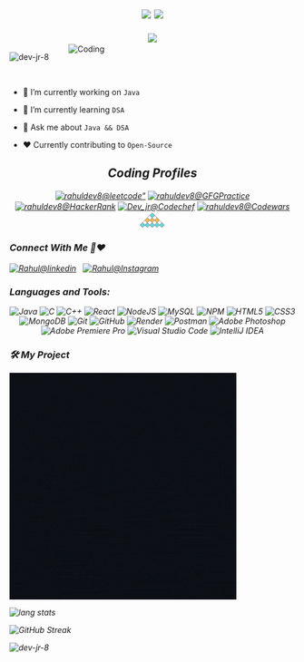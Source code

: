 

<h1 align="center"> <img src="https://media.giphy.com/media/hvRJCLFzcasrR4ia7z/giphy.gif" width="38px">
<a><img src="https://readme-typing-svg.demolab.com?font=Google+Sans&weight=500&size=34&duration=4000&pause=1500&color=C9D1D9&vCenter=true&width=350&height=40&lines=Vanakkam%2C+I'm+Rahul;Hello%2C+I'm+Rahul;Hola%2C+I'm+Rahul;Bonjour%2C+I'm+Rahul"/></a></h1>

<div align="center">
<a ><img src="https://readme-typing-svg.demolab.com?font=&pause=1000&color=F70909&center=true&width=700&lines=An+Undergraduate+Student%2C+Always+keen+to+Learn+New+Technologies;%E2%9D%A4%EF%B8%8FData+Structures+and+Algorithms%E2%9D%A4%EF%B8%8F;%F0%9F%92%AC+Java+%7C+C+%F0%9F%92%AC;%F0%9F%9B%A0%EF%B8%8F+STUNNING+SPARK+%F0%9F%9B%A0%EF%B8%8F;Open+Source+%E2%9D%A4%EF%B8%8F" /></a>
</div>

<img align="right" alt="Coding" width="400" src="https://freesvg.org/img/computers.png">

<p align="left"> <img src="https://komarev.com/ghpvc/?username=dev-jr-8&label=Profile%20views&color=0e75b6&style=flat" alt="dev-jr-8" /> </p>

<p align="left"> <a href="https://twitter.com/" target="blank"><img src="https://img.shields.io/twitter/follow/?logo=twitter&style=for-the-badge" alt="" /></a> </p>

- 🔭 I’m currently working on `Java` 

- 🌱 I’m currently learning `DSA` 

- 💬 Ask me about `Java && DSA`

- ❤️ Currently contributing to `Open-Source`


<div align = "center">
 <h2><i>Coding Profiles</h2>
   <a href="https://leetcode.com/rahuldev8/" target="blank"><img align="center" src="https://leetcode.com/static/images/LeetCode_logo_rvs.png" alt=rahuldev8@leetcode" width="50" /></a>
<a href="https://auth.geeksforgeeks.org/user/rahuldev8" target="blank"><img align="center" src="https://img.icons8.com/color/480/GeeksforGeeks.png" alt="rahuldev8@GFGPractice" width="50" /></a>
<a href="https://www.hackerrank.com/rahuldev8" target="blank"><img align="center" src="https://upload.wikimedia.org/wikipedia/commons/thumb/4/40/HackerRank_Icon-1000px.png/800px-HackerRank_Icon-1000px.png" alt="rahuldev8@HackerRank" width="50" /></a>
 <a href="https://www.codechef.com/users/dev_jr" target="blank"><img align="center" src="https://avatars.githubusercontent.com/u/11960354?v=4" alt="Dev_jr@Codechef" width="50" /></a>
  <a href="https://www.codewars.com/users/rahuldev8" target="blank"><img align="center" src="https://docs.codewars.com/logo.svg" alt="rahuldev8@Codewars" width="45" /></a>
  <a href="https://www.interviewbit.com/profile/rahuldev8" target="blank"><img align="center" src="Images/interview_bit_logo.png" alt="rahuldev8@InterviewBit" width="50" /></a>
 </div>


  <h3>Connect With Me 💬❤</h3>
  <a href="https://www.linkedin.com/in/rahul-sundararaj-016536214/" target="blank"><img align="center" src="https://upload.wikimedia.org/wikipedia/commons/thumb/f/f8/LinkedIn_icon_circle.svg/1200px-LinkedIn_icon_circle.svg.png" alt="Rahul@linkedin" width="45" height="45" /></a> &nbsp
  <a href="https://www.instagram.com/rahuldev_8_/" target="blank"><img align="center" src="https://upload.wikimedia.org/wikipedia/commons/thumb/a/a5/Instagram_icon.png/2048px-Instagram_icon.png" alt="Rahul@Instagram" width="45" height="45" /></a>


 <div align = "center">
<h3 align="left">Languages and Tools:</h3>

![Java](https://img.shields.io/badge/java-%23ED8B00.svg?style=for-the-badge&logo=java&logoColor=white)
![C](https://img.shields.io/badge/c-%2300599C.svg?style=for-the-badge&logo=c&logoColor=white)
![C++](https://img.shields.io/badge/c++-%2300599C.svg?style=for-the-badge&logo=c%2B%2B&logoColor=white)
![React](https://img.shields.io/badge/react-%2320232a.svg?style=for-the-badge&logo=react&logoColor=%2361DAFB)
![NodeJS](https://img.shields.io/badge/node.js-6DA55F?style=for-the-badge&logo=node.js&logoColor=white)
![MySQL](https://img.shields.io/badge/mysql-%2300f.svg?style=for-the-badge&logo=mysql&logoColor=white)
![NPM](https://img.shields.io/badge/NPM-%23CB3837.svg?style=for-the-badge&logo=npm&logoColor=white)
![HTML5](https://img.shields.io/badge/html5-%23E34F26.svg?style=for-the-badge&logo=html5&logoColor=white)
![CSS3](https://img.shields.io/badge/css3-%231572B6.svg?style=for-the-badge&logo=css3&logoColor=white)
![MongoDB](https://img.shields.io/badge/MongoDB-%234ea94b.svg?style=for-the-badge&logo=mongodb&logoColor=white)
![Git](https://img.shields.io/badge/git-%23F05033.svg?style=for-the-badge&logo=git&logoColor=white)
![GitHub](https://img.shields.io/badge/github-%23121011.svg?style=for-the-badge&logo=github&logoColor=white)
![Render](https://img.shields.io/badge/Render-%46E3B7.svg?style=for-the-badge&logo=render&logoColor=white)
![Postman](https://img.shields.io/badge/Postman-FF6C37?style=for-the-badge&logo=postman&logoColor=white)
![Adobe Photoshop](https://img.shields.io/badge/adobe%20photoshop-%2331A8FF.svg?style=for-the-badge&logo=adobe%20photoshop&logoColor=white)
![Adobe Premiere Pro](https://img.shields.io/badge/Adobe%20Premiere%20Pro-9999FF.svg?style=for-the-badge&logo=Adobe%20Premiere%20Pro&logoColor=white)
![Visual Studio Code](https://img.shields.io/badge/Visual%20Studio%20Code-0078d7.svg?style=for-the-badge&logo=visual-studio-code&logoColor=white)
![IntelliJ IDEA](https://img.shields.io/badge/IntelliJIDEA-000000.svg?style=for-the-badge&logo=intellij-idea&logoColor=white)
  </div>

### 🛠️ My Project
<a href="https://stunning-spark.onrender.com/" target="_blank"> <img alt="Stunning Spark" src="Images/Stunning_Spark_Git_Animated_Gif.gif" height="400" width="400" align="center"> </a>

<p align="left">
<img alt="lang stats" src="https://github-readme-stats.vercel.app/api/top-langs/?username=rahuldev8&layout=compact&hide_border=true&bg_color=1b2731&text_color=ebdfe2&title_color=eb1622&langs_count=10&hide=procfile&exclude_repo=dice,blog">
</p>

![GitHub Streak](https://github-readme-streak-stats.herokuapp.com?user=rahuldev8&theme=blue-green&hide_border=true&date_format=M%20j%5B%2C%20Y%5D&fire=DDB707)


<p>&nbsp;<img align="left" src="https://github-readme-stats.vercel.app/api?username=rahuldev8&show_icons=true&locale=en&theme=blue-green&hide_border=true" alt="dev-jr-8" /></p>

